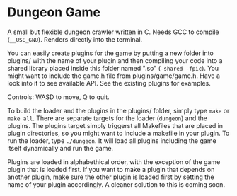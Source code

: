 # Dungeon Game
A small but flexible dungeon crawler written in C. Needs GCC to compile (`__USE_GNU`). Renders directly into the terminal.

You can easily create plugins for the game by putting a new folder into plugins/ with the name of your plugin and then compiling your code into a shared library placed inside this folder named "<plugin name>.so" (`-shared -fpic`).
You might want to include the game.h file from plugins/game/game.h. Have a look into it to see available API. See the existing plugins for examples.

Controls: WASD to move, Q to quit.

To build the loader and the plugins in the plugins/ folder, simply type `make` or `make all`. There are separate targets for the loader (`dungeon`) and the plugins. The plugins target simply triggerst all Makefiles that are placed in plugin directories, so you might want to include a makefile in your plugin.
To run the loader, type `./dungeon`. It will load all plugins including the game itself dynamically and run the game.

Plugins are loaded in alphabethical order, with the exception of the game plugin that is loaded first. If you want to make a plugin that depends on another plugin, make sure the other plugin is loaded first by setting the name of your plugin accordingly. A cleaner solution to this is coming soon.
